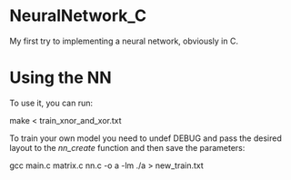 # NeuralNetwork_C
My first try to implementing a neural network, obviously in C.

# Using the NN
To use it, you can run:

make < train_xnor_and_xor.txt

To train your own model you need to undef DEBUG and pass the desired layout to the *nn_create* function and then save the parameters:

gcc main.c matrix.c nn.c -o a -lm
./a > new_train.txt
